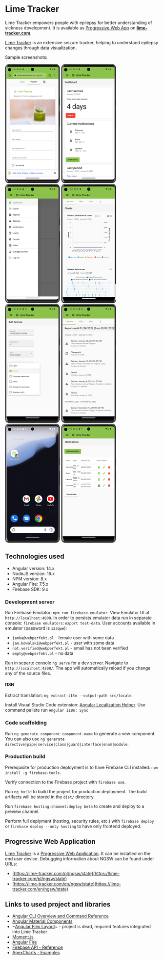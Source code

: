 # Lime Tracker

Lime Tracker empowers people with epilepsy for better understanding of sickness development.
It is available as [Progressive Web App](https://developer.mozilla.org/en-US/docs/Web/Progressive_web_apps/Installing) on **[lime-tracker.com](https://lime-tracker.com/)**.

[Lime Tracker](https://lime-tracker.com/) is an extensive seizure tracker, helping to understand epilepsy changes through data visualization.

Sample screenshots:

<img src="/screens/01-register.png" width="180" height="388"> <img src="/screens/02-dashboard.png" width="180" height="388"> 
<img src="/screens/03-menu.png" width="180" height="388"> <img src="/screens/04-charts.webp" width="180" height="388"> 
<img src="/screens/05-add-seizures.png" width="180" height="388"> <img src="/screens/06-reports.png" width="180" height="388"> 
<img src="/screens/07-app-icon.png" width="180" height="388"> <img src="/screens/08-medications.png" width="180" height="388"> 

## Technologies used

- Angular version: 14.x
- NodeJS version: 16.x
- NPM version: 8.x
- Angular Fire: 7.5.x
- Firebase SDK: 9.x

### Development server

Run Firebase Emulator: `npm run firebase-emulator`. View Emulator UI at `http://localhost:4000`. In order to persists emulator data run in separate console: `firebase emulators:export test-data`.
User accounts available in emulator (password is `123qwe`):

- `janka@webperfekt.pl` - female user with some data
- `jan.kowalski@webperfekt.pl` - user with some data
- `not.verified@webperfekt.pl` - email has not been verified
- `empty@webperfekt.pl` - no data

Run in separte console `ng serve` for a dev server. Navigate to `http://localhost:4200/`. The app will automatically reload if you change any of the source files.

#### I18N

Extract translation: `ng extract-i18n --output-path src/locale`.

Install Visual Studio Code extension: [Angular Localization Helper](https://marketplace.visualstudio.com/items?itemName=manux54.angular-localization-helper). Use command pallete run `Angular i18n: Sync`

### Code scaffolding

Run `ng generate component component-name` to generate a new component. You can also use `ng generate directive|pipe|service|class|guard|interface|enum|module`.

### Production build

Prerequisite for production deployment is to have Firebase CLI installed: `npm install -g firebase-tools`.

Verify connection to the Firebase project with `firebase use`.

Run `ng build` to build the project for production deployment. The build artifacts will be stored in the `dist/` directory.

Run `firebase hosting:channel:deploy beta` to create and deploy to a preview channel.

Perform full deplyment (hosting, security rules, etc.) with `firebase deploy` or `firebase deploy --only hosting` to have only frontend deployed.

## Progressive Web Application

[Lime Tracker](https://lime-tracker.com/) is a [Progressive Web Application](https://angular.io/guide/service-worker-devops). It can be installed on the end user device.
Debugging information about NGSW can be found under URLs:

- [https://lime-tracker.com/pl/ngsw/state](https://lime-tracker.com/pl/ngsw/state)
- [https://lime-tracker.com/en/ngsw/state](https://lime-tracker.com/en/ngsw/state)

## Links to used project and libraries

- [Angular CLI Overview and Command Reference](https://angular.io/cli)
- [Angular Material Components](https://material.angular.io/components/categories)
- ~[Angular Flex Layout](https://github.com/angular/flex-layout)~ - project is dead, required features integrated into Lime Tracker
- [Moment.js](https://momentjs.com/)
- [Angular Fire](https://github.com/angular/angularfire)
- [Firebase API - Reference](https://firebase.google.com/docs/reference/js)
- [ApexCharts - Examples](https://apexcharts.com/angular-chart-demos/)
